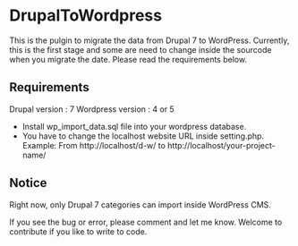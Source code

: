 # DrupalToWordpress

This is the pulgin to migrate the data from Drupal 7 to WordPress. Currently, this is the first stage and some are need to change inside the sourcode when you migrate the date. Please read the requirements below.

Requirements
----
Drupal version : 7
Wordpress version : 4 or 5
- Install wp_import_data.sql file into your wordpress database.
- You have to change the localhost website URL inside setting.php.
Example: From http://localhost/d-w/ to http://localhost/your-project-name/

Notice
---
Right now, only Drupal 7 categories can import inside WordPress CMS.

If you see the bug or error, please comment and let me know. Welcome to contribute if you like to write to code.
